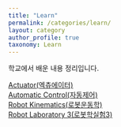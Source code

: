 ```yaml
---
title: "Learn"
permalink: /categories/learn/
layout: category
author_profile: true
taxonomy: Learn
---
```


학교에서 배운 내용 정리입니다.  

[Actuator(엑츄에이터)](/categories/learn/actuator)  
[Automatic Control(자동제어)](/categories/learn/automatic-control)  
[Robot Kinematics(로봇운동학)](/categories/learn/robot-kinematics)  
[Robot Laboratory 3(로봇학실험3)](/categories/learn/robot-laboratory-3)  
